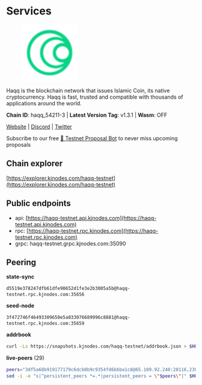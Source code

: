 # Services

<figure><img src="https://raw.githubusercontent.com/kj89/cosmos-images/main/logos/haqq.png" width="150" alt=""><figcaption></figcaption></figure>

Haqq is the blockchain network that issues Islamic Coin,  its native cryptocurrency. Haqq is fast, trusted and  compatible with thousands of applications around the world.

**Chain ID**: haqq_54211-3 | **Latest Version Tag**: v1.3.1 | **Wasm**: OFF

[Website](https://islamiccoin.net) | [Discord](https://discord.gg/hU9MHG5kZq) | [Twitter](https://twitter.com/Islamic_Coin)



Subscribe to our free [🤖 Testnet Proposal Bot](https://t.me/kjnodes_testnet_proposal_bot) to never miss upcoming proposals


## Chain explorer
[https://explorer.kjnodes.com/haqq-testnet](https://explorer.kjnodes.com/haqq-testnet)

## Public endpoints

* api: [https://haqq-testnet.api.kjnodes.com](https://haqq-testnet.api.kjnodes.com)
* rpc: [https://haqq-testnet.rpc.kjnodes.com](https://haqq-testnet.rpc.kjnodes.com)
* grpc: haqq-testnet.grpc.kjnodes.com:35090

## Peering

**state-sync**

```text
d5519e378247dfb61dfe90652d1fe3e2b3005a5b@haqq-testnet.rpc.kjnodes.com:35656
```

**seed-node**

```text
3f472746f46493309650e5a033076689996c8881@haqq-testnet.rpc.kjnodes.com:35659
```

**addrbook**
```bash
curl -Ls https://snapshots.kjnodes.com/haqq-testnet/addrbook.json > $HOME/.haqqd/config/addrbook.json
```

**live-peers** (29)
```bash
peers="3df5a68b919177179c6dcb0b9c9354fd6bbba1c8@65.109.92.240:20116,230d299006a432b0f44534ca8a19c8c876c0ccb3@85.10.193.246:26656,ba56c564a5430632e59e2b08fc348735bc56b32f@154.12.232.140:26656,088a622ef2539ba07d83af284a61f134a99f063b@95.217.35.186:26656,23ff658b56fbb8bc73372973a34733ff5d79b435@142.132.202.50:11604,bc777df96c83c0433561c88c541dbbc520928f6c@195.3.221.239:26656,927a323649e7dd8d4c75da6e5edaee439652b46f@65.109.92.241:20116,5fff90a628395b951d5fb34c64ae6c304b54d2e5@94.130.137.225:36656,442d3bacb350437b8d9f0f1431e0519b81094100@135.181.62.222:26656,6771e65c1b30cc514faf5943320fdda480fe9124@95.216.39.183:26656,2d13d679b64e1a574904a140f72815644ec71131@65.21.133.125:30656,65bfa4b4b4b9accb9c0e0d46a1c07ae9a44a3a23@168.119.227.142:26656,29731457774b61da8186b9c764e8f7c1e2465e3e@142.93.36.176:26656,ed145a35b436878c1f1c10634bd18600f3696e17@95.217.181.142:26656,78e3ef8adf819b479acc13a2f92ab5c0fa350aeb@66.45.231.30:11464,62bf004201a90ce00df6f69390378c3d90f6dd7e@45.83.173.19:26656,5c11c697aaf2dabf96e3eb7e7e621c200bd309ee@65.21.225.58:26656,23a1176c9911eac442d6d1bf15f92eeabb3981d5@45.83.173.18:26656,24e894d4d8a18276acf6051cccf369a1ce69842d@65.108.151.105:26656,1fefb6b75431482502e125a290deba1e7e539d4e@135.181.148.11:26656,f57fae1bdea281392b563a58978a2d8c0a37725f@95.217.233.234:26656,6fad54232f11a0306bd0d942c2ec5f9ba0ae2f1a@34.91.54.209:26656,9eb507f9365313dbe7f426050fec9648298f58ee@109.205.183.51:26656,a0ff2da1ac166973e79463bd5db8ec696759cae4@3.127.187.63:26656,b466c453009f654b596f6735834fba6fea148b33@3.68.51.215:26656,59af99085c961a6a5c8dc4bc8b3abffda16ddccb@135.181.38.62:26656,a884387139109784cad9193652b82ef20a85d713@38.242.159.148:26656,077d5d9169efb4b070ce7895d680a9d2148d522c@195.201.195.40:36656,d5519e378247dfb61dfe90652d1fe3e2b3005a5b@65.109.68.190:35656"
sed -i -e "s|^persistent_peers *=.*|persistent_peers = \"$peers\"|" $HOME/.haqqd/config/config.toml
```
